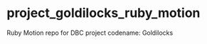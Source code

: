 project_goldilocks_ruby_motion
==============================

Ruby Motion repo for DBC project codename: Goldilocks
